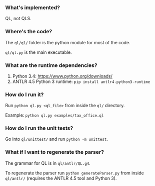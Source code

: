 ### What's implemented?
QL, not QLS.

### Where's the code?
The `ql/ql/` folder is the python module for most of the code.

`ql/ql.py` is the main executable.

### What are the runtime dependencies?
1. Python 3.4: https://www.python.org/downloads/
2. ANTLR 4.5 Python 3 runtime: `pip install antlr4-python3-runtime`

### How do I run it?
Run `python ql.py <ql_file>` from inside the `ql/` directory.

Example: `python ql.py examples/tax_office.ql`

### How do I run the unit tests?
Go into `ql/unittest/` and run `python -m unittest`.

### What if I want to regenerate the parser?
The grammar for QL is in `ql/antlr/QL.g4`.

To regenerate the parser run `python generateParser.py` from inside
`ql/antlr/` (requires the ANTLR 4.5 tool and Python 3).

